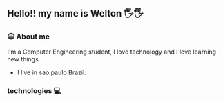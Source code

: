 ## Hello!! my name is Welton 🖐🖐

<!--
**welton1986/welton1986** is a ✨ _special_ ✨ repository because its `README.md` (this file) appears on your GitHub profile.

Here are some ideas to get you started:

- 🔭 I’m currently working on ...
- 🌱 I’m currently learning ...
- 👯 I’m looking to collaborate on ...
- 🤔 I’m looking for help with ...
- 💬 Ask me about ...
- 📫 How to reach me: ...
- 😄 Pronouns: ...
- ⚡ Fun fact: ...
-->


### 😀 About me 

I'm a Computer Engineering student, I love technology and I love learning new things.
- I live in sao paulo Brazil.





### technologies 💻






